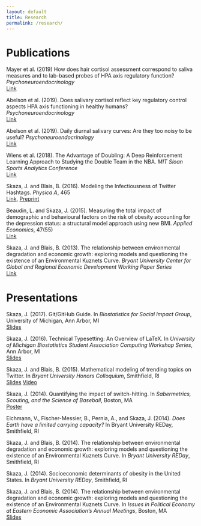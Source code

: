 ```yaml
---
layout: default
title: Research
permalink: /research/
---
```


# Publications

Mayer et al. (2019) How does hair cortisol assessment correspond to saliva measures and to lab-based probes of HPA axis regulatory function? *Psychoneuroendocrinology*   
[Link](https://www.researchgate.net/publication/334532237_How_does_hair_cortisol_assessment_correspond_to_saliva_measures_and_to_lab-based_probes_of_HPA_axis_regulatory_function)

Abelson et al. (2019). Does salivary cortisol reflect key regulatory control aspects HPA axis functioning in healthy humans? *Psychoneuroendocrinology*  
[Link](https://www.researchgate.net/publication/334525890_Does_salivary_cortisol_reflect_key_regulatory_control_aspects_HPA_axis_functioning_in_healthy_humans)

Abelson et al. (2019). Daily diurnal salivary curves: Are they too noisy to be useful? *Psychoneuroendocrinology*  
[Link](https://www.researchgate.net/publication/334532366_Daily_diurnal_salivary_curves_Are_they_too_noisy_to_be_useful)


Wiens et al. (2018). The Advantage of Doubling: A Deep Reinforcement Learning Approach to Studying the Double Team in the NBA. *MIT Sloan Sports Analytics Conference*  
[Link](https://arxiv.org/abs/1803.02940)
<!--During the 2017 NBA playoffs, Celtics coach Brad Stevens was faced with a difficult decision when defending against the Cleveland Cavaliers: “Do you double and risk giving up easy shots, or stay at home and do the best you can?” It’s a tough call, but finding a good defensive strategy that effectively incorporates doubling can make all the difference in the NBA. In this paper, we analyze double teaming in the NBA, quantifying the trade-off between risk and reward. Using player trajectory data pertaining to over 643,000 possessions, we identified when the ball-handler was double teamed. Given these data and whether the defense was successful, we used deep reinforcement learning to estimate the quality of the defensive actions. We present qualitative and quantitative results summarizing our learned defensive strategy. In particular, when double teaming Kyrie Irving on the 3 point line, the learned policy suggests leaving a man on the opposite wing open upon an attack from left, and leaving a man in the paint open upon an attack from the right. Based on data from past seasons, when doubling against the Cavs, we estimate that the Indiana Pacers and the Atlanta Hawks had the most room for improvement, while the Chicago Bulls and the Golden State Warriors were playing closest to the learned strategy. Overall, the proposed framework represents a step toward a more comprehensive understanding of defensive strategies in the NBA.-->

Skaza, J. and Blais, B. (2016). Modeling the Infectiousness of Twitter Hashtags. *Physica A*, 465   
[Link](http://dx.doi.org/10.1016/j.physa.2016.08.038),
[Preprint](http://arxiv.org/abs/1603.00074)
<!--This study applies dynamical and statistical modeling techniques to quantify the proliferation and popularity of trending hashtags on Twitter. Using time-series data reflecting actual tweets in New York City and San Francisco, we present estimates for the dynamics (i.e., rates of infection and recovery) of several hundred trending hashtags using an epidemic modeling framework coupled with Bayesian Markov Chain Monte Carlo (MCMC) methods. This methodological strategy is an extension of techniques traditionally used to model the spread of infectious disease. Using SIR-type models, we demonstrate that most hashtags are marginally infectious, while very few emerge as “trending”. In doing so we illustrate that hashtags can be grouped by infectiousness, possibly providing a method for quantifying the trendiness of a topic.-->

Beaudin, L. and Skaza, J. (2015). Measuring the total impact of demographic and behavioural factors on the risk of obesity accounting for the depression status: a structural model approach using new BMI. *Applied Economics*, 47(55)  
[Link](http://www.tandfonline.com/eprint/QUuqdIWAicuGi2EeEmBF/full)
<!--Building upon previous studies that highlight considerable overlap in the influential factors of both obesity and depression, we employ a structural model to investigate the direct and indirect impacts of behavioural and demographic factors on obesity. We use new body mass index (BMI) to calculate the obesity status and find a significant relationship between an individual’s depression status and his/her obesity status. The results and simulations imply that demographic and behavioural factors can significantly influence the obesity status both directly and indirectly through their impact on depression. Therefore, this study suggests that models which do not account for these various pathways of influence are most likely misrepresenting the impact of these factors on obesity.-->

Skaza, J. and Blais, B. (2013). The relationship between environmental degradation and
economic growth: exploring models and questioning the existence of an Environmental Kuznets
Curve. *Bryant University Center for Global and Regional Economic Development Working Paper
Series*  
[Link](http://papers.ssrn.com/sol3/papers.cfm?abstract_id=2346173)
<!--In this paper, we explore a variety of models attempting to explain the pollution-income relationship (PIR). There has been much literature addressing the notion of an environmental Kuznets curve (EKC). Many researchers find an EKC relationship for certain pollutants, while others do not find evidence of an EKC relationship. There is also literature formally critiquing the EKC. We employ cross-sectional, panel, and time-series analysis to add insight into the relationship between economic growth and environmental degradation, a research area that is far from consensual and that has practical implications. We ultimately find that the clearest case of an EKC effect in our study arises in the analysis of organic water pollution, while there is modest evidence suggesting an EKC effect with regard to CO<sub>2</sub>, NO, and methane. We also present ample evidence suggesting an anti-EKC effect for PM10. Our analysis causes us to question the existence of an EKC effect throughout the environment in general.-->

# Presentations

<!--Bryant 10 tips for graduating seniors and Double Teaming-->

Skaza, J. (2017). Git/GitHub Guide. In *Biostatistics for Social Impact Group*, University of Michigan, Ann Arbor, MI   
[Slides](/assets/git-slash-github.pdf)

Skaza, J. (2016). Technical Typesetting: An Overview of LaTeX. In *University of Michigan Biostatistics Student Association Computing Workshop Series*, Ann Arbor, MI  
[Slides](/assets/technical-typesetting.pdf)

Skaza, J. and Blais, B. (2015). Mathematical modeling of trending topics on Twitter. In *Bryant University Honors Colloquium*, Smithfield, RI  
[Slides](/assets/twitter-modeling.pdf)
<a href="https://www.youtube.com/watch?v=4jsj-F8uP1E">Video</a>

Skaza, J. (2014). Quantifying the impact of switch-hitting. In *Sabermetrics, Scouting, and the Science of Baseball*, Boston, MA  
[Poster](/assets/quantifying-switch-hitting.pdf)

Eichmann, V., Fischer-Messier, B., Pernia, A., and Skaza, J. (2014). *Does Earth have a limited carrying capacity?* In Bryant University REDay, Smithfield, RI

Skaza, J. and Blais, B. (2014). The relationship between environmental degradation and
economic growth: exploring models and questioning the existence of an Environmental Kuznets
Curve. In *Bryant University REDay*, Smithfield, RI

Skaza, J. (2014). Socioeconomic determinants of obesity in the United States. In *Bryant University REDay*, Smithfield, RI

Skaza, J. and Blais, B. (2014). The relationship between environmental degradation and
economic growth: exploring models and questioning the existence of an Environmental Kuznets
Curve. In *Issues in Political Economy at Eastern Economic Association’s Annual Meetings*, Boston, MA  
[Slides](/assets/kuznets.pdf)

<!--# Projects

<span style="font-size:150%">[Sports Viz App](https://jskaza.shinyapps.io/sports-viz-app/)</span>

> A [Shiny](http://shiny.rstudio.com/) app for visualizing select sports data. Visit the [GitHub repository](https://github.com/jskaza/shiny-sports-app).-->
